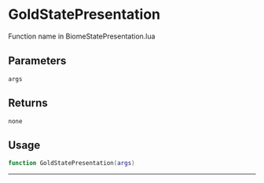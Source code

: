 # GoldStatePresentation
Function name in BiomeStatePresentation.lua
## Parameters
`args`
## Returns
`none`
## Usage
```lua
function GoldStatePresentation(args)
```
---
